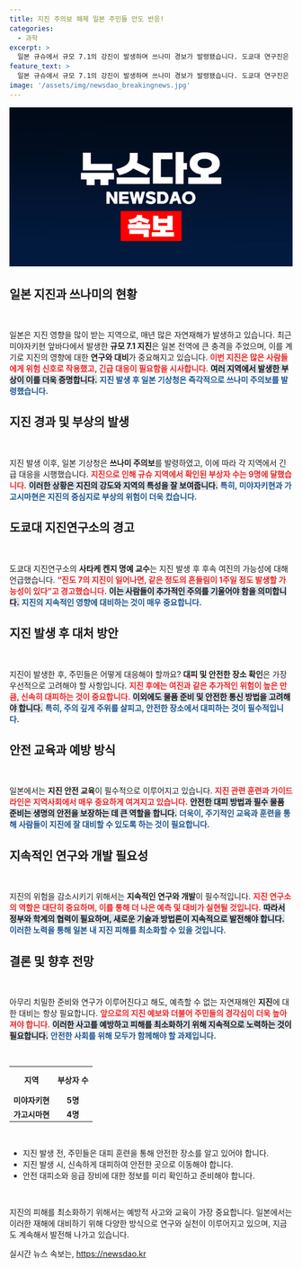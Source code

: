 ```yaml
---
title: 지진 주의보 해제 일본 주민들 안도 반응!
categories:
  - 과학
excerpt: >
  일본 규슈에서 규모 7.1의 강진이 발생하며 쓰나미 경보가 발령됐습니다. 도쿄대 연구진은 향후 1주일간 여진 가능성을 경고하며 주의가 필요하다고 밝혔습니다. 상황을 놓치지 마세요!
feature_text: >
  일본 규슈에서 규모 7.1의 강진이 발생하며 쓰나미 경보가 발령됐습니다. 도쿄대 연구진은 향후 1주일간 여진 가능성을 경고하며 주의가 필요하다고 밝혔습니다. 상황을 놓치지 마세요!
image: '/assets/img/newsdao_breakingnews.jpg'
---
```


<p><img src="/assets/img/newsdao_breakingnews.jpg" alt="cryptoinkorea 속보" /></p>

<h2 data-ke-size="size26">일본 지진과 쓰나미의 현황</h2>

<p data-ke-size="size16">&nbsp;</p>

<p>일본은 지진 영향을 많이 받는 지역으로, 매년 많은 자연재해가 발생하고 있습니다. 최근 미야자키현 앞바다에서 발생한 <strong>규모 7.1 지진</strong>은 일본 전역에 큰 충격을 주었으며, 이를 계기로 지진의 영향에 대한 <strong>연구와 대비</strong>가 중요해지고 있습니다. <b><span style="color: #ee2323;">이번 지진은 많은 사람들에게 위험 신호로 작용했고, 긴급 대응이 필요함을 시사합니다.</span></b> <b><span style="background-color: #21538527;">여러 지역에서 발생한 부상이 이를 더욱 증명합니다.</span></b> <b><span style="color: #1a5490;">지진 발생 후 일본 기상청은 즉각적으로 쓰나미 주의보를 발령했습니다.</span></b></p>

<h2 data-ke-size="size26">지진 경과 및 부상의 발생</h2>

<p data-ke-size="size16">&nbsp;</p>

<p>지진 발생 이후, 일본 기상청은 <strong>쓰나미 주의보</strong>를 발령하였고, 이에 따라 각 지역에서 긴급 대응을 시행했습니다. <b><span style="color: #ee2323;">지진으로 인해 규슈 지역에서 확인된 부상자 수는 9명에 달했습니다.</span></b> <b><span style="background-color: #21538527;">이러한 상황은 지진의 강도와 지역의 특성을 잘 보여줍니다.</span></b> <b><span style="color: #1a5490;">특히, 미야자키현과 가고시마현은 지진의 중심지로 부상의 위험이 더욱 컸습니다.</span></b></p>

<h2 data-ke-size="size26">도쿄대 지진연구소의 경고</h2>

<p data-ke-size="size16">&nbsp;</p>

<p>도쿄대 지진연구소의 <strong>사타케 켄지 명예 교수</strong>는 지진 발생 후 후속 여진의 가능성에 대해 언급했습니다. <b><span style="color: #ee2323;">“진도 7의 지진이 일어나면, 같은 정도의 흔들림이 1주일 정도 발생할 가능성이 있다”고 경고했습니다.</span></b> <b><span style="background-color: #21538527;">이는 사람들이 추가적인 주의를 기울어야 함을 의미합니다.</span></b> <b><span style="color: #1a5490;">지진의 지속적인 영향에 대비하는 것이 매우 중요합니다.</span></b></p>

<h2 data-ke-size="size26">지진 발생 후 대처 방안</h2>

<p data-ke-size="size16">&nbsp;</p>

<p>지진이 발생한 후, 주민들은 어떻게 대응해야 할까요? <strong>대피 및 안전한 장소 확인</strong>은 가장 우선적으로 고려해야 할 사항입니다. <b><span style="color: #ee2323;">지진 후에는 여진과 같은 추가적인 위험이 높은 만큼, 신속히 대피하는 것이 중요합니다.</span></b> <b><span style="background-color: #21538527;">이외에도 물품 준비 및 안전한 통신 방법을 고려해야 합니다.</span></b> <b><span style="color: #1a5490;">특히, 주의 깊게 주위를 살피고, 안전한 장소에서 대피하는 것이 필수적입니다.</span></b></p>

<h2 data-ke-size="size26">안전 교육과 예방 방식</h2>

<p data-ke-size="size16">&nbsp;</p>

<p>일본에서는 <strong>지진 안전 교육</strong>이 필수적으로 이루어지고 있습니다. <b><span style="color: #ee2323;">지진 관련 훈련과 가이드라인은 지역사회에서 매우 중요하게 여겨지고 있습니다.</span></b> <b><span style="background-color: #21538527;">안전한 대피 방법과 필수 물품 준비는 생명의 안전을 보장하는 데 큰 역할을 합니다.</span></b> <b><span style="color: #1a5490;">더욱이, 주기적인 교육과 훈련을 통해 사람들이 지진에 잘 대비할 수 있도록 하는 것이 필요합니다.</span></b></p>

<h2 data-ke-size="size26">지속적인 연구와 개발 필요성</h2>

<p data-ke-size="size16">&nbsp;</p>

<p>지진의 위험을 감소시키기 위해서는 <strong>지속적인 연구와 개발</strong>이 필수적입니다. <b><span style="color: #ee2323;">지진 연구소의 역할은 대단히 중요하며, 이를 통해 더 나은 예측 및 대비가 실현될 것입니다.</span></b> <b><span style="background-color: #21538527;">따라서 정부와 학계의 협력이 필요하며, 새로운 기술과 방법론이 지속적으로 발전해야 합니다.</span></b> <b><span style="color: #1a5490;">이러한 노력을 통해 일본 내 지진 피해를 최소화할 수 있을 것입니다.</span></b></p>

<h2 data-ke-size="size26">결론 및 향후 전망</h2>

<p data-ke-size="size16">&nbsp;</p>

<p>아무리 치밀한 준비와 연구가 이루어진다고 해도, 예측할 수 없는 자연재해인 <strong>지진</strong>에 대한 대비는 항상 필요합니다. <b><span style="color: #ee2323;">앞으로의 지진 예보와 더불어 주민들의 경각심이 더욱 높아져야 합니다.</span></b> <b><span style="background-color: #21538527;">이러한 사고를 예방하고 피해를 최소화하기 위해 지속적으로 노력하는 것이 필요합니다.</span></b> <b><span style="color: #1a5490;">안전한 사회를 위해 모두가 함께해야 할 과제입니다.</span></b></p>

<p data-ke-size="size16">&nbsp;</p>

<table>
    <tr>
        <th style="text-align: center; height: 40px;">지역</th>
        <th style="text-align: center; height: 40px;">부상자 수</th>
    </tr>
    <tr>
        <td style="text-align: center; height: 17px;"><b>미야자키현</b></td>
        <td style="text-align: center; height: 17px;"><b>5명</b></td>
    </tr>
    <tr>
        <td style="text-align: center; height: 17px;"><b>가고시마현</b></td>
        <td style="text-align: center; height: 17px;"><b>4명</b></td>
    </tr>
</table>

<p data-ke-size="size16">&nbsp;</p>

<ul>
    <li>지진 발생 전, 주민들은 대피 훈련을 통해 안전한 장소를 알고 있어야 합니다.</li>
    <li>지진 발생 시, 신속하게 대피하여 안전한 곳으로 이동해야 합니다.</li>
    <li>안전 대피소와 응급 장비에 대한 정보를 미리 확인하고 준비해야 합니다.</li>
</ul>

<p data-ke-size="size16">&nbsp;</p>

<p>지진의 피해를 최소화하기 위해서는 예방적 사고와 교육이 가장 중요합니다. 일본에서는 이러한 재해에 대비하기 위해 다양한 방식으로 연구와 실천이 이루어지고 있으며, 지금도 계속해서 발전해 나가고 있습니다.</p>
실시간 뉴스 속보는, <a href="https://newsdao.kr" rel="dofollow">https://newsdao.kr</a>



